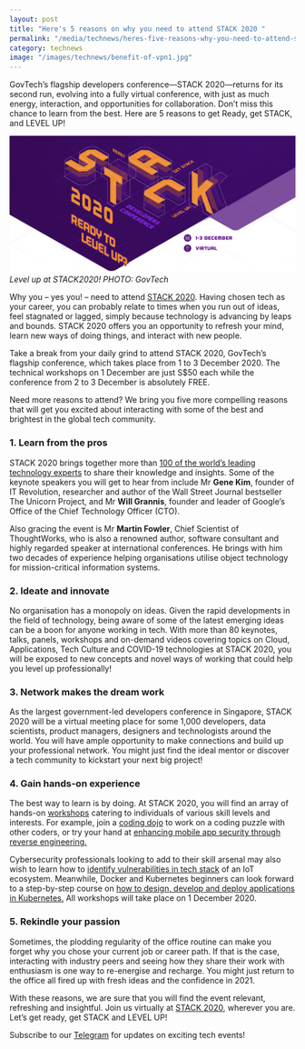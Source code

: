 ```yaml
---
layout: post
title: "Here's 5 reasons on why you need to attend STACK 2020 "
permalink: "/media/technews/heres-five-reasons-why-you-need-to-attend-stack2020"
category: technews
image: "/images/technews/benefit-of-vpn1.jpg"
---
```


GovTech’s flagship developers conference—STACK 2020—returns for its second run, evolving into a fully virtual conference, with just as much energy, interaction, and opportunities for collaboration. Don’t miss this chance to learn from the best. Here are 5 reasons to get Ready, get STACK, and LEVEL UP!

![STACK2020, COME AND LEVEL UP!!](/images/technews/why-attend-stack1.png)
*Level up at STACK2020! PHOTO: GovTech*

Why you – yes you! – need to attend [STACK 2020](https://www.stack.gov.sg/?utm_source=govtech&utm_medium=website&utm_campaign=stack2020&utm_content=technews). Having chosen tech as your career, you can probably relate to times when you run out of ideas, feel stagnated or lagged, simply because technology is advancing by leaps and bounds. STACK 2020 offers you an opportunity to refresh your mind, learn new ways of doing things, and interact with new people. 

Take a break from your daily grind to attend STACK 2020, GovTech’s flagship conference, which takes place from 1 to 3 December 2020. The technical workshops on 1 December are just S$50 each while the conference from 2 to 3 December is absolutely FREE. 

Need more reasons to attend? We bring you five more compelling reasons that will get you excited about interacting with some of the best and brightest in the global tech community.


### **1. Learn from the pros**

STACK 2020 brings together more than [100 of the world’s leading technology experts](https://www.stack.gov.sg/speakers) to share their knowledge and insights. Some of the keynote speakers you will get to hear from include Mr **Gene Kim**, founder of IT Revolution, researcher and author of the Wall Street Journal bestseller The Unicorn Project, and Mr **Will Grannis**, founder and leader of Google’s Office of the Chief Technology Officer (CTO). 

Also gracing the event is Mr **Martin Fowler**, Chief Scientist of ThoughtWorks, who is also a renowned author, software consultant and highly regarded speaker at international conferences. He brings with him two decades of experience helping organisations utilise object technology for mission-critical information systems. 

### **2. Ideate and innovate**

No organisation has a monopoly on ideas. Given the rapid developments in the field of technology, being aware of some of the latest emerging ideas can be a boon for anyone working in tech. With more than 80 keynotes, talks, panels, workshops and on-demand videos covering topics on Cloud, Applications, Tech Culture and COVID-19 technologies at STACK 2020, you will be exposed to new concepts and novel ways of working that could help you level up professionally! 

### **3. Network makes the dream work**

As the largest government-led developers conference in Singapore, STACK 2020 will be a virtual meeting place for some 1,000 developers, data scientists, product managers, designers and technologists around the world. You will have ample opportunity to make connections and build up your professional network. You might just find the ideal mentor or discover a tech community to kickstart your next big project!

### **4. Gain hands-on experience**

The best way to learn is by doing. At STACK 2020, you will find an array of hands-on [workshops](https://www.stack.gov.sg/workshops) catering to individuals of various skill levels and interests. For example, join a [coding dojo](https://www.stack.gov.sg/workshops#workshop-a2) to work on a coding puzzle with other coders, or try your hand at [enhancing mobile app security through reverse engineering.](https://www.stack.gov.sg/workshops#workshop-p4)

Cybersecurity professionals looking to add to their skill arsenal may also wish to learn how to [identify vulnerabilities in tech stack](https://www.stack.gov.sg/workshops#workshop-a3) of an IoT ecosystem. Meanwhile, Docker and Kubernetes beginners can look forward to a step-by-step course on [how to design, develop and deploy applications in Kubernetes.](https://www.stack.gov.sg/workshops#workshop-a5) All workshops will take place on 1 December 2020. 


### **5. Rekindle your passion**
Sometimes, the plodding regularity of the office routine can make you forget why you chose your current job or career path. If that is the case, interacting with industry peers and seeing how they share their work with enthusiasm is one way to re-energise and recharge. You might just return to the office all fired up with fresh ideas and the confidence in 2021. 

With these reasons, we are sure that you will find the event relevant, refreshing and insightful. Join us virtually at [STACK 2020](https://www.stack.gov.sg/?utm_source=govtech&utm_medium=website&utm_campaign=stack2020&utm_content=technews), wherever you are. Let’s get ready, get STACK and LEVEL UP!


Subscribe to our [Telegram](https://go.gov.sg/stackxtelegram) for updates on exciting tech events!
